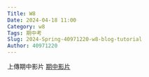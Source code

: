 ```yaml
---
Title: W8
Date: 2024-04-18 11:00
Category: w8
Tags: 期中考
Slug: 2024-Spring-40971220-w8-blog-tutorial
Author: 40971220
---
```


上傳期中影片
[期中影片](https://youtu.be/1PXMiVm13Lg?si=ghKYghTAPvI8KyqL)


<!-- PELICAN_END_SUMMARY -->